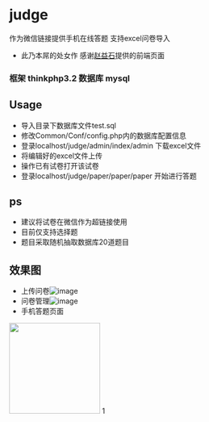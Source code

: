 # judge
作为微信链接提供手机在线答题   支持excel问卷导入
  
* 此乃本屌的处女作 感谢[赵益石](https://github.com/Hennessy-zhao)提供的前端页面

### 框架 thinkphp3.2 数据库 mysql

Usage
---------------------------------------------
* 导入目录下数据库文件test.sql
* 修改Common/Conf/config.php内的数据库配置信息
* 登录localhost/judge/admin/index/admin 下载excel文件
* 将编辑好的excel文件上传
* 操作已有试卷打开该试卷
* 登录localhost/judge/paper/paper/paper 开始进行答题

ps
--------------------------
* 建议将试卷在微信作为超链接使用
* 目前仅支持选择题
* 题目采取随机抽取数据库20道题目

效果图
----------
* 上传问卷![image](https://github.com/jjs1233/judge/blob/master/Public/images/show1.jpg)
* 问卷管理![image](https://github.com/jjs1233/judge/blob/master/Public/images/show2.png)
* 手机答题页面</br>
<img width="180px" src="https://github.com/jjs1233/judge/blob/master/Public/images/show3.png"/>
1
